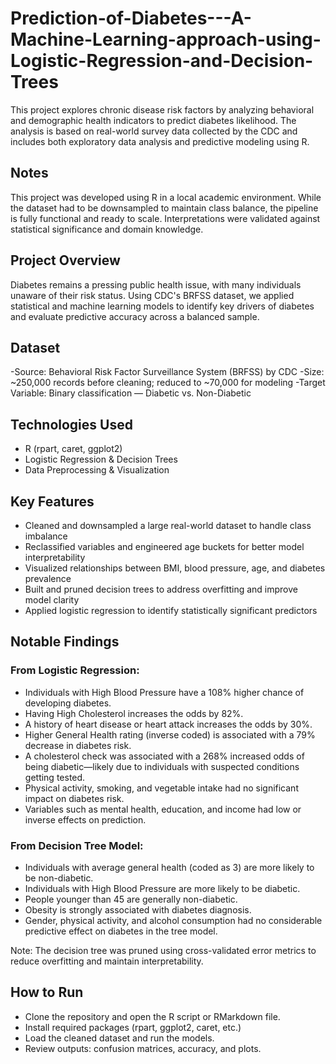 # Prediction-of-Diabetes---A-Machine-Learning-approach-using-Logistic-Regression-and-Decision-Trees
This project explores chronic disease risk factors by analyzing behavioral and demographic health indicators to predict diabetes likelihood. The analysis is based on real-world survey data collected by the CDC and includes both exploratory data analysis and predictive modeling using R.  

## Notes  
This project was developed using R in a local academic environment. While the dataset had to be downsampled to maintain class balance, the pipeline is fully functional and ready to scale. Interpretations were validated against statistical significance and domain knowledge.  

## Project Overview
Diabetes remains a pressing public health issue, with many individuals unaware of their risk status. Using CDC's BRFSS dataset, we applied statistical and machine learning models to identify key drivers of diabetes and evaluate predictive accuracy across a balanced sample.  

## Dataset  
-Source: Behavioral Risk Factor Surveillance System (BRFSS) by CDC
-Size: ~250,000 records before cleaning; reduced to ~70,000 for modeling
-Target Variable: Binary classification — Diabetic vs. Non-Diabetic

## Technologies Used  
- R (rpart, caret, ggplot2)
- Logistic Regression & Decision Trees
- Data Preprocessing & Visualization

## Key Features  
- Cleaned and downsampled a large real-world dataset to handle class imbalance
- Reclassified variables and engineered age buckets for better model interpretability
- Visualized relationships between BMI, blood pressure, age, and diabetes prevalence
- Built and pruned decision trees to address overfitting and improve model clarity
- Applied logistic regression to identify statistically significant predictors

## Notable Findings
### From Logistic Regression:  
- Individuals with High Blood Pressure have a 108% higher chance of developing diabetes.
- Having High Cholesterol increases the odds by 82%.
- A history of heart disease or heart attack increases the odds by 30%.
- Higher General Health rating (inverse coded) is associated with a 79% decrease in diabetes risk.
- A cholesterol check was associated with a 268% increased odds of being diabetic—likely due to individuals with suspected conditions getting tested.
- Physical activity, smoking, and vegetable intake had no significant impact on diabetes risk.
- Variables such as mental health, education, and income had low or inverse effects on prediction.

### From Decision Tree Model:  
- Individuals with average general health (coded as 3) are more likely to be non-diabetic.
- Individuals with High Blood Pressure are more likely to be diabetic.
- People younger than 45 are generally non-diabetic.
- Obesity is strongly associated with diabetes diagnosis.
- Gender, physical activity, and alcohol consumption had no considerable predictive effect on diabetes in the tree model.

Note: The decision tree was pruned using cross-validated error metrics to reduce overfitting and maintain interpretability.  

## How to Run  
- Clone the repository and open the R script or RMarkdown file.
- Install required packages (rpart, ggplot2, caret, etc.)
- Load the cleaned dataset and run the models.
- Review outputs: confusion matrices, accuracy, and plots.
